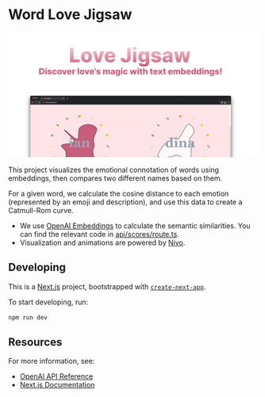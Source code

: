 # Word Love Jigsaw

![screenshot](./public/screenshot.png)

This project visualizes the emotional connotation of words using embeddings, then compares two different names based on them.

For a given word, we calculate the cosine distance to each emotion (represented by an emoji and description), and use this data to create a Catmull-Rom curve.

- We use [OpenAI Embeddings](https://platform.openai.com/docs/guides/embeddings) to calculate the semantic similarities. You can find the relevant code in [api/scores/route.ts](./src/app/api/scores/route.ts).
- Visualization and animations are powered by [Nivo](https://nivo.rocks/radar/).

## Developing

This is a [Next.js](https://nextjs.org/) project, bootstrapped with [`create-next-app`](https://github.com/vercel/next.js/tree/canary/packages/create-next-app).

To start developing, run:

```bash
npm run dev
```

## Resources

For more information, see:

- [OpenAI API Reference](https://platform.openai.com/docs/api-reference)
- [Next.js Documentation](https://nextjs.org/docs)
